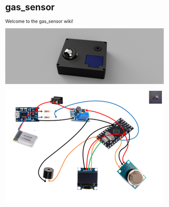 # gas_sensor

Welcome to the gas_sensor wiki!

![cheme](https://raw.githubusercontent.com/electro-nick/gas_sensor/master/models/GAS%20v9.png)

![cheme](https://raw.githubusercontent.com/electro-nick/gas_sensor/master/Схемма.png)
